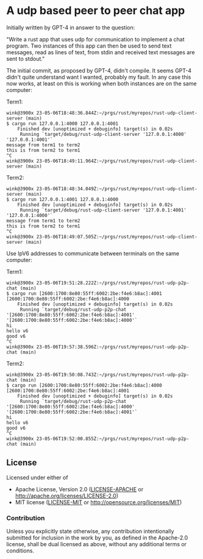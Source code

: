 # A udp based peer to peer chat app

Initially written by GPT-4 in answer to the question:

"Write a rust app that uses udp for communication to implement a chat program. Two instances of this app can then be used to send text messages, read as lines of text, from stdin and received text messages are sent to stdout."

The initial commit, as proposed by GPT-4, didn't compile. It seems
GPT-4 didn't quite understand want I wanted, probably my fault.
In any case this now works, at least on this is working when both
instances are on the same computer:

Term1:
```
wink@3900x 23-05-06T18:48:36.844Z:~/prgs/rust/myrepos/rust-udp-client-server (main)
$ cargo run 127.0.0.1:4000 127.0.0.1:4001
    Finished dev [unoptimized + debuginfo] target(s) in 0.02s
     Running `target/debug/rust-udp-client-server '127.0.0.1:4000' '127.0.0.1:4001'`
message from term1 to term2
this is from term2 to term1
^C
wink@3900x 23-05-06T18:49:11.964Z:~/prgs/rust/myrepos/rust-udp-client-server (main)
```

Term2:
```
wink@3900x 23-05-06T18:48:34.049Z:~/prgs/rust/myrepos/rust-udp-client-server (main)
$ cargo run 127.0.0.1:4001 127.0.0.1:4000
    Finished dev [unoptimized + debuginfo] target(s) in 0.02s
     Running `target/debug/rust-udp-client-server '127.0.0.1:4001' '127.0.0.1:4000'`
message from term1 to term2
this is from term2 to term1
^C
wink@3900x 23-05-06T18:49:07.505Z:~/prgs/rust/myrepos/rust-udp-client-server (main)
```

Use IpV6 addresses to communicate between terminals on the same computer:

Term1:
```
wink@3900x 23-05-06T19:51:28.222Z:~/prgs/rust/myrepos/rust-udp-p2p-chat (main)
$ cargo run [2600:1700:8e80:55ff:6002:2be:f4e6:b8ac]:4001 [2600:1700:8e80:55ff:6002:2be:f4e6:b8ac]:4000
    Finished dev [unoptimized + debuginfo] target(s) in 0.02s
     Running `target/debug/rust-udp-p2p-chat '[2600:1700:8e80:55ff:6002:2be:f4e6:b8ac]:4001' '[2600:1700:8e80:55ff:6002:2be:f4e6:b8ac]:4000'`
hi
hello v6
good v6
^C
wink@3900x 23-05-06T19:57:38.596Z:~/prgs/rust/myrepos/rust-udp-p2p-chat (main)
```

Term2:
```
wink@3900x 23-05-06T19:50:08.743Z:~/prgs/rust/myrepos/rust-udp-p2p-chat (main)
$ cargo run [2600:1700:8e80:55ff:6002:2be:f4e6:b8ac]:4000 [2600:1700:8e80:55ff:6002:2be:f4e6:b8ac]:4001
    Finished dev [unoptimized + debuginfo] target(s) in 0.02s
     Running `target/debug/rust-udp-p2p-chat '[2600:1700:8e80:55ff:6002:2be:f4e6:b8ac]:4000' '[2600:1700:8e80:55ff:6002:2be:f4e6:b8ac]:4001'`
hi
hello v6
good v6
^C
wink@3900x 23-05-06T19:52:00.855Z:~/prgs/rust/myrepos/rust-udp-p2p-chat (main)
```

## License

Licensed under either of

- Apache License, Version 2.0 ([LICENSE-APACHE](LICENSE-APACHE) or http://apache.org/licenses/LICENSE-2.0)
- MIT license ([LICENSE-MIT](LICENSE-MIT) or http://opensource.org/licenses/MIT)

### Contribution

Unless you explicitly state otherwise, any contribution intentionally submitted
for inclusion in the work by you, as defined in the Apache-2.0 license, shall
be dual licensed as above, without any additional terms or conditions.
